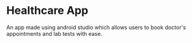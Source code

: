 # Healthcare App
An app made using android studio which allows users to book doctor's appointments and lab tests with ease.
